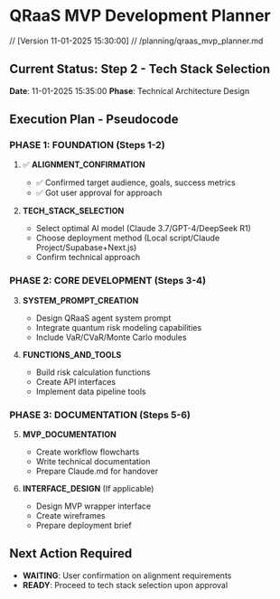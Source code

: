 # QRaaS MVP Development Planner
// [Version 11-01-2025 15:30:00]
// /planning/qraas_mvp_planner.md

## Current Status: Step 2 - Tech Stack Selection
**Date**: 11-01-2025 15:35:00
**Phase**: Technical Architecture Design

## Execution Plan - Pseudocode

### PHASE 1: FOUNDATION (Steps 1-2)
1. ✅ **ALIGNMENT_CONFIRMATION** 
   - ✅ Confirmed target audience, goals, success metrics
   - ✅ Got user approval for approach
   
2. **TECH_STACK_SELECTION**
   - Select optimal AI model (Claude 3.7/GPT-4/DeepSeek R1)
   - Choose deployment method (Local script/Claude Project/Supabase+Next.js)
   - Confirm technical approach

### PHASE 2: CORE DEVELOPMENT (Steps 3-4)
3. **SYSTEM_PROMPT_CREATION**
   - Design QRaaS agent system prompt
   - Integrate quantum risk modeling capabilities
   - Include VaR/CVaR/Monte Carlo modules
   
4. **FUNCTIONS_AND_TOOLS**
   - Build risk calculation functions
   - Create API interfaces
   - Implement data pipeline tools

### PHASE 3: DOCUMENTATION (Steps 5-6)
5. **MVP_DOCUMENTATION**
   - Create workflow flowcharts
   - Write technical documentation
   - Prepare Claude.md for handover
   
6. **INTERFACE_DESIGN** (If applicable)
   - Design MVP wrapper interface
   - Create wireframes
   - Prepare deployment brief

## Next Action Required
- **WAITING**: User confirmation on alignment requirements
- **READY**: Proceed to tech stack selection upon approval
